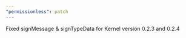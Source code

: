 ```yaml
---
"permissionless": patch
---
```


Fixed signMessage & signTypeData for Kernel version 0.2.3 and 0.2.4
